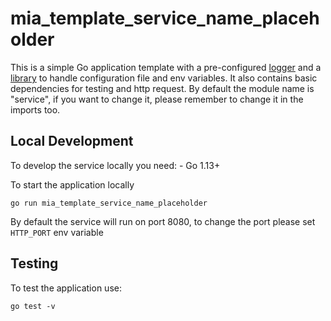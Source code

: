 # mia_template_service_name_placeholder

This is a simple Go application template with a pre-configured [logger]("https://github.com/mia-platform/glogger") and a [library]("https://github.com/mia-platform/configlib") to handle configuration file and env variables.
It also contains basic dependencies for testing and http request.
By default the module name is "service", if you want to change it, please remember to change it in the imports too.

## Local Development
To develop the service locally you need:
    - Go 1.13+

To start the application locally 

```
go run mia_template_service_name_placeholder
```
By default the service will run on port 8080, to change the port please set `HTTP_PORT` env variable

## Testing
To test the application use:

```
go test -v
```
